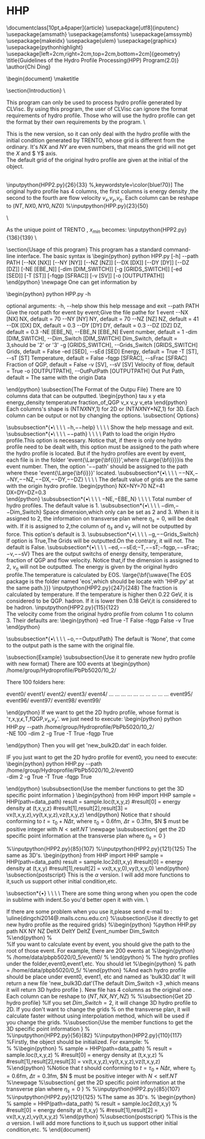 # HHP
\documentclass[10pt,a4paper]{article}
\usepackage[utf8]{inputenc}
\usepackage{amsmath}
\usepackage{amsfonts}
\usepackage{amssymb}
\usepackage{makeidx}
\usepackage{ulem}
\usepackage{graphicx}
\usepackage{pythonhighlight}
\usepackage[left=2cm,right=2cm,top=2cm,bottom=2cm]{geometry}
\title{Guidelines of the Hydro Profile Processing(HPP) Program(2.0)}
\author{Chi Ding}

\begin{document}
\maketitle

\section{Introduction}
\

This program can only be used to process hydro profile generated by CLVisc. By using this program, the user of CLVisc can ignore the  format requirements of hydro profile. Those who will use the hydro profile can get the format by their own requirements by the program.
\

This is the new version, so it can only deal with the hydro profile with the initial condition generated by TRENTO, whose grid is  different from the ordinary. It's $NX$ and  $NY$ are even numbers, that means the grid will not get the $X$ and $ Y$ axis.
\
The default grid of the original hydro profile are given at the initial of the object.

\
\inputpython{HPP2.py}{26}{33}
%,keywordstyle=\color{blue!70}]
 The original hydro profile has 4 columns, the first columns is energy density ,the second to the fourth are flow velocity $v_x$,$v_y$,$v_\eta$. Each column can be reshape to $(NT,NX0,NY0,NZ0)$
%\inputpython{HPP.py}{23}{50}

\


As the unique point of TRENTO , $x_{min}$ becomes:
\inputpython{HPP2.py}{136}{139}
\



\section{Usage of this program}
This program has a standard command-line interface. The basic syntax is
\begin{python}
 python HPP.py [-h] --path PATH [--NX [NX]] [--NY [NY]] [--NZ [NZ]] [--DX [DX]]
              [--DY [DY]] [--DZ [DZ]] [-NE [EBE_N]] [-dim [DIM_SWITCH]]
              [-g [GRIDS_SWITCH]] [-ed [SED]] [-T [ST]] [-fqgp [SFRAC]]
              [-v [SV]] [-o [OUTPUTPATH]]
\end{python}
\newpage
One can get information by 

\begin{python}
python HPP.py -h 

optional arguments:
  -h, --help            show this help message and exit
  --path PATH           Give the root path for event by event;Give the file
                        pathe for 1 event
  --NX [NX]             NX, default = 70
  --NY [NY]             NY, default = 70
  --NZ [NZ]             NZ, default = 41
  --DX [DX]             DX, default = 0.3
  --DY [DY]             DY, default = 0.3
  --DZ [DZ]             DZ, default = 0.3
  -NE [EBE_N], --EBE_N [EBE_N]  Event number, default = 1
  -dim [DIM_SWITCH], --Dim_Switch [DIM_SWITCH]  Dim_Switch, default = 3,should be '2' or '3'
  -g [GRIDS_SWITCH], --Grids_Switch [GRIDS_SWITCH]  Grids, default = False
  -ed [SED], --sEd [SED] Energy, default = True
  -T [ST], --sT [ST]    Temperature, default = False
  -fqgp [SFRAC], --sFrac [SFRAC]   Fraction of QGP, default = False
  -v [SV], --sV [SV]    Velocity of flow, default = True
  -o [OUTPUTPATH], --OutPutPath [OUTPUTPATH] Out Put Path, default = The same with the origin Data

\end{python}
\subsection{The Format of the Outpu File}
There are 10 columns data that can be outputted.
\begin{python}
tau x y eta energy_density temperature fraction_of_QGP v_x v_y v_eta
\end{python}
Each columns's shape is (NT*NX*NY,1) for 2D or (NT*NX*NY*NZ,1) for 3D.
Each column can be output or not by changing the options. 
\subsection{ Options}

\subsubsection*{•\ \ \ \ $-$h,$--$help}
\ \ \ \ Show the help message and exit.
\subsubsection*{•\ \ \ \ $--$path}
\ \ \ \ Path to load the origin Hydro profile.This option is necessary. Notice that, if there is only one hydro profile need to be dealt with, this option must be assigned to the  path where the hydro profile is located. But if the hydro profiles are event by event, each file is in the folder 'event{\Large{\bf{i}}}',where {\Large{\bf{i}}}is the  event number. Then, the option '$--$path' should be assigned to the  path where these 'event{\Large{\bf{i}}}' located.
\subsubsection*{•\ \ \ \ $--$NX,$--$NY,$--$NZ,$--$DX,$--$DY,$--$DZ}
\ \ \ \ The default value of grids are the same with the origin hydro profile.
 \begin{python}
			NX=NY=70	NZ=41	DX=DY=DZ=0.3		
\end{python}
\subsubsection*{•\ \ \ \ $-$NE,$-$EBE\_N}
\ \ \ \ Total number of hydro profiles. The default value is 1.
\subsubsection*{•\ \ \ \ $-$dim,$--$Dim\_Switch}
Space dimension,which only can be set as 2 and 3. When it is assigned to 2, the information on transverse plan where $\eta_s = 0$, will be dealt with. If it is assigned to 2,the column of $\eta_s$ and $v_z$ will not be outputted by force. This option's default is 3.
\subsubsection*{•\ \ \ \ $-$g,$--$Grids\_Switch}
If option  is True,The Grids will be outputted.On the contrary, it will not. The default is False.
\subsubsection*{•\ \ \ \ $-$ed,$--$sEd;$-$T,$--$sT;$-$fqgp,$--$sFrac;$-$v,$--$sV}
Thes are the output switchs of energy density, temperature, fraction of QGP and flow velocity. Notice that,if the dimension is assigned to 2, $v_\eta$ will not be outputted.
The energy is given by the original hydro profile.The temperature is calculated  by EOS. \large{\bf{\uwave{The EOS package is the folder named 'eos',which should be locate with 'HHP.py' at the same path.}}}
\inputpython{HPP2.py}{247}{248}
The fraction is calculated by temperature. If the temperature is higher then 0.22 GeV, it is considered to be QGP. hadron. If it is lower then 0.18 GeV,it is considered to be  hadron.
\inputpython{HPP2.py}{115}{122}
\
The velocity come from the original hydro profile from column 1 to column 3.
Their defaults are:
\begin{python}
 	-ed True    -T False 	-fqgp False 	-v True
\end{python}

\subsubsection*{•\ \ \ \ $-$o,$--$OutputPath}
The default is 'None', that come to the output path is the same with the original file.

\subsection{Example}
\subsubsection{Use it to generate new hydro profile with new format}
There are 100 events at 
\begin{python}
/home/group/Hydroprofile/PbPb5020/10_2/

There 100 folders here:

event0/  event1/ event2/ event3/ event4/
   ...	   ...    ...    ...    ...
   ...	   ...    ...    ...    ...
event95/	event96/ event97/ event98/ event99/  
   
\end{python}
 If we want to get the 2D hydro profile, whose format is '$\tau$,x,y,$\epsilon$,T,fQGP,$v_x$,$v_y$'.
 we just need to execute:
 \begin{python}
	python HHP.py --path /home/group/Hydroprofile/PbPb5020/10_2/ \
	-NE 100 -dim 2 -g True -T True -fqgp True 
   
\end{python}
Then you will get 'new\_bulk2D.dat' in each folder.

IF you just want to get the 2D hydro profile for event0, you need to execute:
\begin{python}
	python HHP.py --path /home/group/Hydroprofile/PbPb5020/10_2/event0 \
	-dim 2 -g True -T True -fqgp True 
   
\end{python}
\subsubsection{Use the member functions to get the 3D specific point information }
\begin{python}
from HHP import HHP
		sample = HHP(path=data_path)
		result = sample.loc(t,x,y,z)
		#result[0] = energy density at (t,x,y,z)
		#result[1],result[2],result[3] = vx(t,x,y,z),vy(t,x,y,z),vz(t,x,y,z)
\end{python}
Notice that $t$ should conforming to $t=\tau_0+N\Delta\tau$, where $\tau_0 = 0.6\text{fm}$, $\Delta\tau=0.3\text{fm}$, $N $ must be positive integer with $N<\text{self.}NT$
\newpage
\subsubsection{ get the 2D specific point information at the transverse plan where $\eta_s = 0$ }

%\inputpython{HPP2.py}{85}{107}
%\inputpython{HPP2.py}{121}{125}
The same as 3D's.
 \begin{python}
from HHP import HHP
		sample = HHP(path=data_path)
		result = sample.loc2d(t,x,y)
		#result[0] = energy density at (t,x,y)
		#result[1],result[2] = vx(t,x,y,0),vy(t,x,y,0)
\end{python}
\subsection{postscript}
This is the $\alpha$ version. I will add more functions to it,such us support other initial condition,etc.

\subsection*{•}
\ \ \ \ There are some thing wrong when you open the code in sublime with indent.So you'd better open it with vim.
\
 
If there are some problem when you use it,please send e-mail to : \uline{dingchi2014@.mails.ccnu.edu.cn}
%\subsection{Use it directly to get new hydro profile as the required grids}
%\begin{python}
%python HHP.py path NX NY NZ DeltX DeltY DeltZ Event_number Dim_Switch
%\end{python}
%\
%If you want to calculate event by event, you should give the path to the root of those event. For example, there are 200 events at
%\begin{python}
% /home/data/pbpb5020/0_5/event0/
% \end{python}
%  The hydro profiles under the folder,event0,event1,etc. You should let 
%\begin{python}
% path = /home/data/pbpb5020/0_5/
%\end{python}
%And each hydro profile should  be place under event0, event1, etc and named as 'bulk3D.dat' It will return a new file 'new\_bulk3D.dat'(The default Dim\_Switch =3 ,which means it will return 3D hydro profile ). New file has 4 columns as the original one . Each column can be reshape to $(NT,NX,NY,NZ)$
% 
%\subsection{Get 2D hydro profile}
%If you set $Dim\_Switch = 2$, it will change 3D hydro profile to 2D. If you don't want to change the grids
% on the transverse plan, it will calculate faster without using interpolation method, which will be used if you change the grids.
%\subsection{Use the member functions to get the 3D specific point information }
%\
%\inputpython{HPP2.py}{56}{82}
%\inputpython{HPP2.py}{110}{117}
%Firstly, the object should be initialized. For example:
%\
%
%\begin{python}
%		sample = HHP(path=data_path)
%		result = sample.loc(t,x,y,z)
%		#result[0] = energy density at (t,x,y,z)
%		#result[1],result[2],result[3] = vx(t,x,y,z),vy(t,x,y,z),vz(t,x,y,z)
%\end{python}
%Notice that $t$ should conforming to $t=\tau_0+N\Delta\tau$, where $\tau_0 = 0.6\text{fm}$, $\Delta\tau=0.3\text{fm}$, $N $ must be positive integer with $N<\text{self.}NT$
%\newpage
%\subsection{ get the 2D specific point information at the transverse plan where $\eta_s = 0$ }
%
%\inputpython{HPP2.py}{85}{107}
%\inputpython{HPP2.py}{121}{125}
%The same as 3D's.
% \begin{python}
%		sample = HHP(path=data_path)
%		result = sample.loc2d(t,x,y)
%		#result[0] = energy density at (t,x,y)
%		#result[1],result[2] = vx(t,x,y,z),vy(t,x,y,z)
%\end{python}
%\subsection{postscript}
%This is the $\alpha$ version. I will add more functions to it,such us support other initial condition,etc.
%
\end{document}
